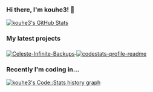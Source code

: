 ### Hi there, I'm kouhe3! 👋

<a href="https://github.com/kouhe3">
  <img src="https://github-readme-stats.vercel.app/api?username=kouhe3&show_icons=true&count_private=true&include_all_commits=true" alt="kouhe3's GitHub Stats" />
</a>

### My latest projects

<a href="https://github.com/WEGFan/Celeste-Infinite-Backups">
  <img align="middle" src="https://github-readme-stats.wegfan.vercel.app/api/pin/?username=kouhe3&repo=Celeste-Infinite-Backups" alt="Celeste-Infinite-Backups" />
</a>
<a href="https://github.com/WEGFan/codestats-profile-readme">
  <img align="middle" src="https://github-readme-stats.wegfan.vercel.app/api/pin/?username=kouhe3&repo=codestats-profile-readme" alt="codestats-profile-readme" />
</a>

### Recently I'm coding in...

<a href="https://codestats.net/users/WEGFan">
  <img src='https://codestats-readme.wegfan.cn/history-graph/kouhe3?width=850&height=300&timezone=08:00&history_days=20&max_languages=12&language_colors=["3e4053","f15854","5da5da","faa43a","60bd68","f17cb0","b2912f","00897b","b276b2","ffc0cb","cddc39","7e57c2","bdbdbd"]' alt="kouhe3's Code::Stats history graph" />
</a>
